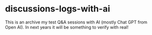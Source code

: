 # discussions-logs-with-ai
This is an archive my test Q&amp;A sessions with AI (mostly Chat GPT from Open AI). In next years it will be something to verify with real!
